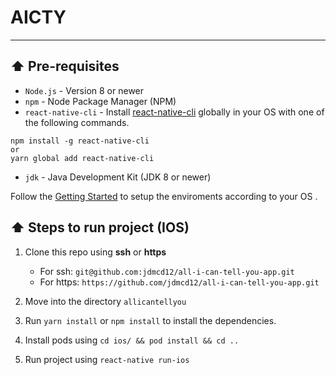 # AICTY

---

## :arrow_up: Pre-requisites

- `Node.js` - Version 8 or newer
- `npm` - Node Package Manager (NPM)
- `react-native-cli` - Install [react-native-cli](https://github.com/react-native-community/cli) globally in your OS with one of the following commands.

```
npm install -g react-native-cli
or
yarn global add react-native-cli
```

- `jdk` - Java Development Kit (JDK 8 or newer)

Follow the [Getting Started](https://facebook.github.io/react-native/docs/getting-started.html) to setup the enviroments according to your OS .

## :arrow_up: Steps to run project (IOS)

1. Clone this repo using **ssh** or **https**

   - For ssh: `git@github.com:jdmcd12/all-i-can-tell-you-app.git`
   - For https: `https://github.com/jdmcd12/all-i-can-tell-you-app.git`

2. Move into the directory `allicantellyou`
3. Run `yarn install` or `npm install` to install the dependencies.
4. Install pods using `cd ios/ && pod install && cd ..`
5. Run project using `react-native run-ios`
